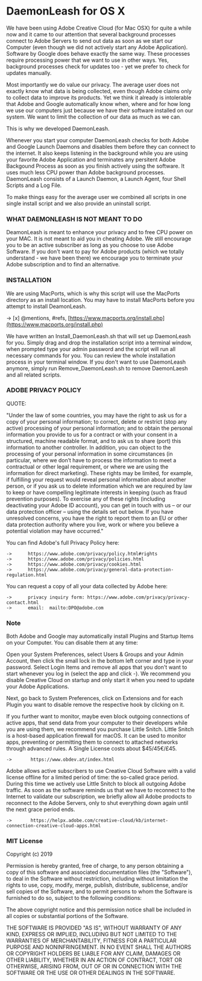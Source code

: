 # DaemonLeash for OS X

We have been using Adobe Creative Cloud (for Mac OSX) for quite a while now and it came to our attention that several background processes connect to Adobe Servers to send out data as soon as we start our Computer (even though we did not actively start any Adobe Application). Software by Google does behave exactly the same way. These processes require processing power that we want to use in other ways. Yes, background processes check for updates too - yet we prefer to check for updates manually.

Most importantly we do value our privacy. The average user does not exactly know what data is being collected, even though Adobe claims only to collect data to improve its products. Yet we think it already is intolerable that Adobe and Google automatically know when, where and for how long we use our computers just because we have their software installed on our system. We want to limit the collection of our data as much as we can.

This is why we developed DaemonLeash.

Whenever you start your computer DaemonLeash checks for both Adobe and Google Launch Daemons and disables them before they can connect to the internet. It also keeps listening in the background while you are using your favorite Adobe Application and terminates any persitent Adobe Backgound Process as soon as you finish actively using the software. It uses much less CPU power than Adobe background processes. DaemonLeash consists of a Launch Daemon, a Launch Agent, four Shell Scripts and a Log File.

To make things easy for the average user we combined all scripts in one single install script and we also provide an uninstall script.



### WHAT DAEMONLEASH IS NOT MEANT TO DO

DeamonLeash is meant to enhance your privacy and to free CPU power on your MAC. It is not meant to aid you in cheating Adobe. We still encourage you to be an active subscriber as long as you choose to use Adobe Software. If you don't want to pay for Adobe products (which we totally understand - we have been there) we encourage you to terminate your Adobe subscription and to find an alternative.


### INSTALLATION

We are using MacPorts, which is why this script will use the MacPorts directory as an install location. You may have to install MacPorts before you attempt to install DeamonLeash.

-> [x] @mentions, #refs, [https://www.macports.org/install.php](https://www.macports.org/install.php)
    
We have written an Install_DaemonLeash.sh that will set up DaemonLeash for you. Simply drag and drop the installation script into a terminal window, when prompted type your admin password and the script will run all necessary commands for you. You can review the whole installation process in your terminal window. 
If you don't want to use DaemonLeash anymore, simply run Remove_DaemonLeash.sh to remove DaemonLaesh and all related scripts.


### ADOBE PRIVACY POLICY

QUOTE:

"Under the law of some countries, you may have the right to ask us for a copy of your personal information; to correct, delete or restrict (stop any active) processing of your personal information; and to obtain the personal information you provide to us for a contract or with your consent in a structured, machine readable format, and to ask us to share (port) this information to another controller.
In addition, you can object to the processing of your personal information in some circumstances (in particular, where we don’t have to process the information to meet a contractual or other legal requirement, or where we are using the information for direct marketing).
These rights may be limited, for example, if fulfilling your request would reveal personal information about another person, or if you ask us to delete information which we are required by law to keep or have compelling legitimate interests in keeping (such as fraud prevention purposes).
To exercise any of these rights (including deactivating your Adobe ID account), you can get in touch with us – or our data protection officer – using the details set out below.
If you have unresolved concerns, you have the right to report them to an EU or other data protection authority where you live, work or where you believe a potential violation may have occurred."

You can find Adobe's full Privacy Policy here:

    ->      https://www.adobe.com/privacy/policy.html#rights
    ->      https://www.adobe.com/privacy/policies.html
    ->      https://www.adobe.com/privacy/cookies.html
    ->      https://www.adobe.com/privacy/general-data-protection-regulation.html


You can request a copy of all your data collected by Adobe here:

    ->      privacy inquiry form: https://www.adobe.com/privacy/privacy-contact.html
    ->      email:  mailto:DPO@adobe.com


### Note

Both Adobe and Google may automatically install Plugins and Startup Items on your Computer. You can disable them at any time:

Open your System Preferences, select Users & Groups and your Admin Account, then click the small lock in the bottom left corner and type in your password. Select Login Items and remove all apps that you don't want to start whenever you log in (select the app and click -). We recommend you disable Creative Cloud on startup and only start it when you need to update your Adobe Applications.

Next, go back to System Preferences, click on Extensions and for each Plugin you want to disable remove the respective hook by clicking on it. 

If you further want to monitor, maybe even block outgoing connections of active apps, that send data from your computer to their developers while you are using them, we recommend you purchase Little Snitch. Little Snitch is a host-based application firewall for macOS. It can be used to monitor apps, preventing or permitting them to connect to attached networks through advanced rules. A Single License costs about \$45/45€/£45.

    ->       https://www.obdev.at/index.html
    
Adobe allows active subscribers to use Creative Cloud Software with a valid license offline for a limited period of time: the so-called grace period. During this time we actively use Little Snitch to block all outgoing Adobe traffic. As soon as the software reminds us that we have to reconnect to the Internet to validate our subscription, we briefly allow all Adobe prodocts to reconnect to the Adobe Servers, only to shut everything down again until the next grace period ends.

    ->       https://helpx.adobe.com/creative-cloud/kb/internet-connection-creative-cloud-apps.html


### MIT License

Copyright (c) 2019

Permission is hereby granted, free of charge, to any person obtaining a copy of this software and associated documentation files (the "Software"), to deal in the Software without restriction, including without limitation the rights to use, copy, modify, merge, publish, distribute, sublicense, and/or sell copies of the Software, and to permit persons to whom the Software is furnished to do so, subject to the following conditions:

The above copyright notice and this permission notice shall be included in all copies or substantial portions of the Software.

THE SOFTWARE IS PROVIDED "AS IS", WITHOUT WARRANTY OF ANY KIND, EXPRESS OR IMPLIED, INCLUDING BUT NOT LIMITED TO THE WARRANTIES OF MERCHANTABILITY, FITNESS FOR A PARTICULAR PURPOSE AND NONINFRINGEMENT. IN NO EVENT SHALL THE AUTHORS OR COPYRIGHT HOLDERS BE LIABLE FOR ANY CLAIM, DAMAGES OR OTHER LIABILITY, WHETHER IN AN ACTION OF CONTRACT, TORT OR OTHERWISE, ARISING FROM, OUT OF OR IN CONNECTION WITH THE SOFTWARE OR THE USE OR OTHER DEALINGS IN THE SOFTWARE.
